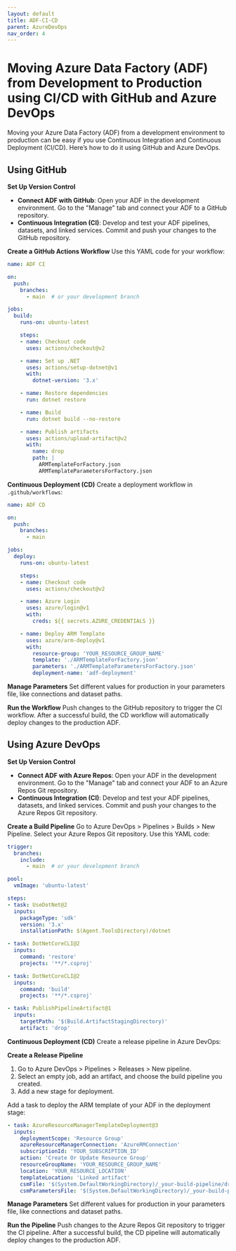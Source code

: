 ```yaml
---
layout: default
title: ADF-CI-CD
parent: AzureDevOps
nav_order: 4
---
```



# Moving Azure Data Factory (ADF) from Development to Production using CI/CD with GitHub and Azure DevOps

Moving your Azure Data Factory (ADF) from a development environment to production can be easy if you use Continuous Integration and Continuous Deployment (CI/CD). Here’s how to do it using GitHub and Azure DevOps.

## Using GitHub

**Set Up Version Control**
- **Connect ADF with GitHub**: Open your ADF in the development environment. Go to the "Manage" tab and connect your ADF to a GitHub repository.
- **Continuous Integration (CI)**: Develop and test your ADF pipelines, datasets, and linked services. Commit and push your changes to the GitHub repository.

**Create a GitHub Actions Workflow**
Use this YAML code for your workflow:

```yaml
name: ADF CI

on:
  push:
    branches:
      - main  # or your development branch

jobs:
  build:
    runs-on: ubuntu-latest

    steps:
    - name: Checkout code
      uses: actions/checkout@v2

    - name: Set up .NET
      uses: actions/setup-dotnet@v1
      with:
        dotnet-version: '3.x'

    - name: Restore dependencies
      run: dotnet restore

    - name: Build
      run: dotnet build --no-restore

    - name: Publish artifacts
      uses: actions/upload-artifact@v2
      with:
        name: drop
        path: |
          ARMTemplateForFactory.json
          ARMTemplateParametersForFactory.json
```

**Continuous Deployment (CD)**
Create a deployment workflow in `.github/workflows`:

```yaml
name: ADF CD

on:
  push:
    branches:
      - main

jobs:
  deploy:
    runs-on: ubuntu-latest

    steps:
    - name: Checkout code
      uses: actions/checkout@v2

    - name: Azure Login
      uses: azure/login@v1
      with:
        creds: ${{ secrets.AZURE_CREDENTIALS }}

    - name: Deploy ARM Template
      uses: azure/arm-deploy@v1
      with:
        resource-group: 'YOUR_RESOURCE_GROUP_NAME'
        template: './ARMTemplateForFactory.json'
        parameters: './ARMTemplateParametersForFactory.json'
        deployment-name: 'adf-deployment'
```

**Manage Parameters**
Set different values for production in your parameters file, like connections and dataset paths.

**Run the Workflow**
Push changes to the GitHub repository to trigger the CI workflow. After a successful build, the CD workflow will automatically deploy changes to the production ADF.

## Using Azure DevOps

**Set Up Version Control**
- **Connect ADF with Azure Repos**: Open your ADF in the development environment. Go to the "Manage" tab and connect your ADF to an Azure Repos Git repository.
- **Continuous Integration (CI)**: Develop and test your ADF pipelines, datasets, and linked services. Commit and push your changes to the Azure Repos Git repository.

**Create a Build Pipeline**
Go to Azure DevOps > Pipelines > Builds > New Pipeline. Select your Azure Repos Git repository. Use this YAML code:

```yaml
trigger:
  branches:
    include:
      - main  # or your development branch

pool:
  vmImage: 'ubuntu-latest'

steps:
- task: UseDotNet@2
  inputs:
    packageType: 'sdk'
    version: '3.x'
    installationPath: $(Agent.ToolsDirectory)/dotnet

- task: DotNetCoreCLI@2
  inputs:
    command: 'restore'
    projects: '**/*.csproj'

- task: DotNetCoreCLI@2
  inputs:
    command: 'build'
    projects: '**/*.csproj'

- task: PublishPipelineArtifact@1
  inputs:
    targetPath: '$(Build.ArtifactStagingDirectory)'
    artifact: 'drop'
```

**Continuous Deployment (CD)**
Create a release pipeline in Azure DevOps:

**Create a Release Pipeline**
1. Go to Azure DevOps > Pipelines > Releases > New pipeline.
2. Select an empty job, add an artifact, and choose the build pipeline you created.
3. Add a new stage for deployment.

Add a task to deploy the ARM template of your ADF in the deployment stage:

```yaml
- task: AzureResourceManagerTemplateDeployment@3
  inputs:
    deploymentScope: 'Resource Group'
    azureResourceManagerConnection: 'AzureRMConnection'
    subscriptionId: 'YOUR_SUBSCRIPTION_ID'
    action: 'Create Or Update Resource Group'
    resourceGroupName: 'YOUR_RESOURCE_GROUP_NAME'
    location: 'YOUR_RESOURCE_LOCATION'
    templateLocation: 'Linked artifact'
    csmFile: '$(System.DefaultWorkingDirectory)/_your-build-pipeline/drop/ARMTemplateForFactory.json'
    csmParametersFile: '$(System.DefaultWorkingDirectory)/_your-build-pipeline/drop/ARMTemplateParametersForFactory.json'
```

**Manage Parameters**
Set different values for production in your parameters file, like connections and dataset paths.

**Run the Pipeline**
Push changes to the Azure Repos Git repository to trigger the CI pipeline. After a successful build, the CD pipeline will automatically deploy changes to the production ADF.
